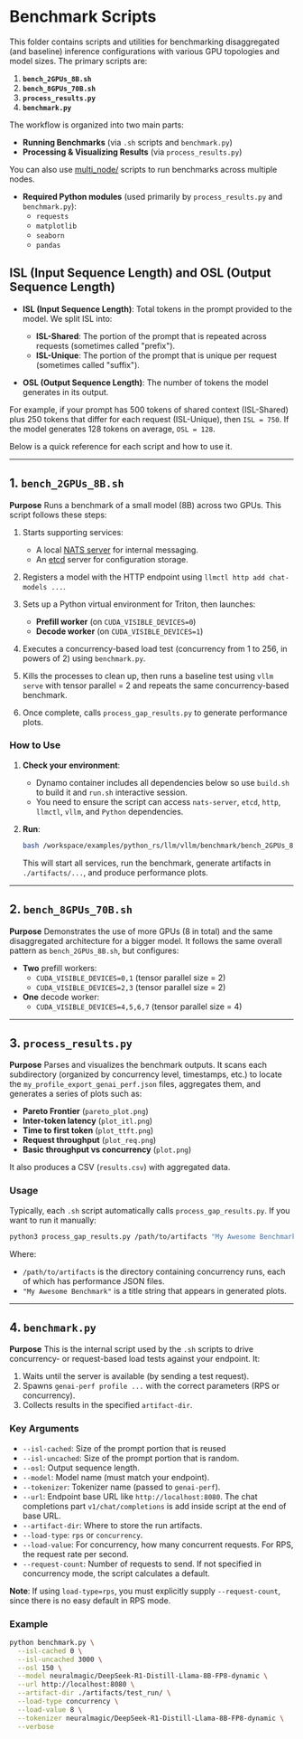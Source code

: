 <!--
SPDX-FileCopyrightText: Copyright (c) 2025 NVIDIA CORPORATION & AFFILIATES. All rights reserved.
SPDX-License-Identifier: Apache-2.0

Licensed under the Apache License, Version 2.0 (the "License");
you may not use this file except in compliance with the License.
You may obtain a copy of the License at

http://www.apache.org/licenses/LICENSE-2.0

Unless required by applicable law or agreed to in writing, software
distributed under the License is distributed on an "AS IS" BASIS,
WITHOUT WARRANTIES OR CONDITIONS OF ANY KIND, either express or implied.
See the License for the specific language governing permissions and
limitations under the License.
-->

# Benchmark Scripts

This folder contains scripts and utilities for benchmarking disaggregated (and baseline) inference configurations with various GPU topologies and model sizes. The primary scripts are:

1. **`bench_2GPUs_8B.sh`**
2. **`bench_8GPUs_70B.sh`**
3. **`process_results.py`**
4. **`benchmark.py`**

The workflow is organized into two main parts:
- **Running Benchmarks** (via `.sh` scripts and `benchmark.py`)
- **Processing & Visualizing Results** (via `process_results.py`)

You can also use [multi_node/](multi_node/) scripts to run benchmarks across multiple nodes.

- **Required Python modules** (used primarily by `process_results.py` and `benchmark.py`):
  - `requests`
  - `matplotlib`
  - `seaborn`
  - `pandas`

## ISL (Input Sequence Length) and OSL (Output Sequence Length)

- **ISL (Input Sequence Length)**: Total tokens in the prompt provided to the model. We split ISL into:
  - **ISL-Shared**: The portion of the prompt that is repeated across requests (sometimes called "prefix").
  - **ISL-Unique**: The portion of the prompt that is unique per request (sometimes called "suffix").

- **OSL (Output Sequence Length)**: The number of tokens the model generates in its output.

For example, if your prompt has 500 tokens of shared context (ISL-Shared) plus 250 tokens that differ for each request (ISL-Unique), then `ISL = 750`. If the model generates 128 tokens on average, `OSL = 128`.


Below is a quick reference for each script and how to use it.

---

## 1. `bench_2GPUs_8B.sh`

**Purpose**
Runs a benchmark of a small model (8B) across two GPUs. This script follows these steps:

1. Starts supporting services:
   - A local [NATS server](https://nats.io/) for internal messaging.
   - An [etcd](https://etcd.io/) server for configuration storage.

2. Registers a model with the HTTP endpoint using `llmctl http add chat-models ...`.

3. Sets up a Python virtual environment for Triton, then launches:
   - **Prefill worker** (on `CUDA_VISIBLE_DEVICES=0`)
   - **Decode worker** (on `CUDA_VISIBLE_DEVICES=1`)

4. Executes a concurrency-based load test (concurrency from 1 to 256, in powers of 2) using `benchmark.py`.

5. Kills the processes to clean up, then runs a baseline test using `vllm serve` with tensor parallel = 2 and repeats the same concurrency-based benchmark.

6. Once complete, calls `process_gap_results.py` to generate performance plots.

### How to Use

1. **Check your environment**:
   - Dynamo container includes all dependencies below so use ``build.sh`` to build it and ``run.sh`` interactive session.
   - You need to ensure the script can access `nats-server`, `etcd`, `http`, `llmctl`, `vllm`, and `Python` dependencies.

2. **Run**:
   ```bash
   bash /workspace/examples/python_rs/llm/vllm/benchmark/bench_2GPUs_8B.sh
   ```
   This will start all services, run the benchmark, generate artifacts in `./artifacts/...`, and produce performance plots.


---

## 2. `bench_8GPUs_70B.sh`

**Purpose**
Demonstrates the use of more GPUs (8 in total) and the same disaggregated architecture for a bigger model. It follows the same overall pattern as `bench_2GPUs_8B.sh`, but configures:

- **Two** prefill workers:
  - `CUDA_VISIBLE_DEVICES=0,1` (tensor parallel size = 2)
  - `CUDA_VISIBLE_DEVICES=2,3` (tensor parallel size = 2)
- **One** decode worker:
  - `CUDA_VISIBLE_DEVICES=4,5,6,7` (tensor parallel size = 4)

---

## 3. `process_results.py`

**Purpose**
Parses and visualizes the benchmark outputs. It scans each subdirectory (organized by concurrency level, timestamps, etc.) to locate the `my_profile_export_genai_perf.json` files, aggregates them, and generates a series of plots such as:

- **Pareto Frontier** (`pareto_plot.png`)
- **Inter-token latency** (`plot_itl.png`)
- **Time to first token** (`plot_ttft.png`)
- **Request throughput** (`plot_req.png`)
- **Basic throughput vs concurrency** (`plot.png`)

It also produces a CSV (`results.csv`) with aggregated data.

### Usage

Typically, each `.sh` script automatically calls `process_gap_results.py`. If you want to run it manually:

```bash
python3 process_gap_results.py /path/to/artifacts "My Awesome Benchmark"
```

Where:
- `/path/to/artifacts` is the directory containing concurrency runs, each of which has performance JSON files.
- `"My Awesome Benchmark"` is a title string that appears in generated plots.

---

## 4. `benchmark.py`

**Purpose**
This is the internal script used by the `.sh` scripts to drive concurrency- or request-based load tests against your endpoint. It:

1. Waits until the server is available (by sending a test request).
2. Spawns `genai-perf profile ...` with the correct parameters (RPS or concurrency).
3. Collects results in the specified `artifact-dir`.

### Key Arguments

- `--isl-cached`: Size of the prompt portion that is reused
- `--isl-uncached`: Size of the prompt portion that is random.
- `--osl`: Output sequence length.
- `--model`: Model name (must match your endpoint).
- `--tokenizer`: Tokenizer name (passed to `genai-perf`).
- `--url`: Endpoint base URL like ``http://localhost:8080``. The chat completions part ``v1/chat/completions`` is add inside script at the end of base URL.
- `--artifact-dir`: Where to store the run artifacts.
- `--load-type`: `rps` or `concurrency`.
- `--load-value`: For concurrency, how many concurrent requests. For RPS, the request rate per second.
- `--request-count`: Number of requests to send. If not specified in concurrency mode, the script calculates a default.

**Note**: If using `load-type=rps`, you must explicitly supply `--request-count`, since there is no easy default in RPS mode.

### Example

```bash
python benchmark.py \
  --isl-cached 0 \
  --isl-uncached 3000 \
  --osl 150 \
  --model neuralmagic/DeepSeek-R1-Distill-Llama-8B-FP8-dynamic \
  --url http://localhost:8080 \
  --artifact-dir ./artifacts/test_run/ \
  --load-type concurrency \
  --load-value 8 \
  --tokenizer neuralmagic/DeepSeek-R1-Distill-Llama-8B-FP8-dynamic \
  --verbose
```

